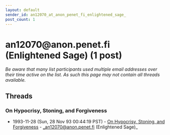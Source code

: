 ```yaml
---
layout: default
sender_id: an12070_at_anon_penet_fi_enlightened_sage_
post_count: 1
---
```


# an12070<span>@</span>anon.penet.fi (Enlightened Sage) (1 post)

_Be aware that many list participants used multiple email addresses over their time active on the list. As such this page may not contain all threads available._

## Threads

### On Hypocrisy, Stoning, and Forgiveness
+ 1993-11-28 (Sun, 28 Nov 93 00:44:19 PST) - [On Hypocrisy, Stoning, and Forgiveness](/archive/1993/11/25ede1a4a4ee1683045adca4e26f27fec0bfe7e6db38ce3f10e516311798d1b2) - _an12070@anon.penet.fi (Enlightened Sage)_

